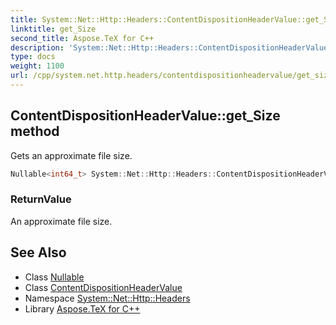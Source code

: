 ```yaml
---
title: System::Net::Http::Headers::ContentDispositionHeaderValue::get_Size method
linktitle: get_Size
second_title: Aspose.TeX for C++
description: 'System::Net::Http::Headers::ContentDispositionHeaderValue::get_Size method. Gets an approximate file size in C++.'
type: docs
weight: 1100
url: /cpp/system.net.http.headers/contentdispositionheadervalue/get_size/
---
```

## ContentDispositionHeaderValue::get_Size method


Gets an approximate file size.

```cpp
Nullable<int64_t> System::Net::Http::Headers::ContentDispositionHeaderValue::get_Size()
```


### ReturnValue

An approximate file size.

## See Also

* Class [Nullable](../../../system/nullable/)
* Class [ContentDispositionHeaderValue](../)
* Namespace [System::Net::Http::Headers](../../)
* Library [Aspose.TeX for C++](../../../)
